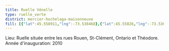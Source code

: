 ```yaml
---
title: Ruelle Vénelle
type: ruelle_verte
district: mercier-hochelaga-maisonneuve
fill: [{"lat":45.558911,"lng":-73.538468},{"lat":45.55826,"lng":-73.53651}]
---
```


Lieu: Ruelle située entre les rues Rouen, St-Clément, Ontario et Théodore. Année d'inauguration: 2010